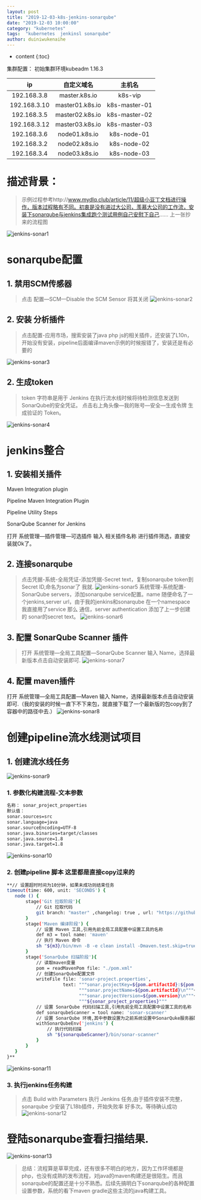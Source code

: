 ```yaml
---
layout: post
title: "2019-12-03-k8s-jenkins-sonarqube"
date: "2019-12-03 10:00:00"
category: "kubernetes"
tags:  "kubernetes  jenkinsl sonarqube"
author: duiniwukenaihe
---
```

* content
{:toc}

集群配置：
初始集群环境kubeadm 1.16.3

|  ip           | 自定义域名         |    主机名 |
|  :----:       |     :----:        |   :----:  |
|192.168.3.8      |  master.k8s.io    |  k8s-vip  |
|192.168.3.10    |  master01.k8s.io  |  k8s-master-01|
|192.168.3.5   |  master02.k8s.io  |  k8s-master-02| 
|192.168.3.12   |  master03.k8s.io  |  k8s-master-03|
|192.168.3.6    |  node01.k8s.io    |  k8s-node-01|
|192.168.3.2    |  node02.k8s.io    |  k8s-node-02|
|192.168.3.4    |  node03.k8s.io    |  k8s-node-03|

# 描述背景：
> 示例过程参考http://www.mydlq.club/article/11/超级小豆丁文档进行操作，版本过程略有不同。初衷是没有进过大公司，羡慕大公司的工作流，安装下sonarqube与jenkins集成跑个测试用例自己安慰下自己......
上一张抄来的流程图

![jenkins-sonar1](/assets/images/sonar/jenkins-sonar1.png)

# sonarqube配置

## 1. 禁用SCM传感器
> 点击 配置—SCM—Disable the SCM Sensor 将其关闭
![jenkins-sonar2](/assets/images/sonar/jenkins-sonar2.png)
## 2. 安装 分析插件
> 点击配置-应用市场，搜索安装了java php js的相关插件，还安装了L10n，开始没有安装，pipeline后面编译maven示例的时候报错了，安装还是有必要的

![jenkins-sonar3](/assets/images/sonar/jenkins-sonar3.png)
## 2. 生成token
> token 字符串是用于 Jenkins 在执行流水线时候将待检测信息发送到 SonarQube的安全凭证。
> 点击右上角头像—我的账号—安全—生成令牌 生成验证的 Token。

![jenkins-sonar4](/assets/images/sonar/jenkins-sonar4.png)

# jenkins整合
## 1. 安装相关插件
>	
Maven Integration plugin
>
Pipeline Maven Integration Plugin
>
Pipeline Utility Steps
>
SonarQube Scanner for Jenkins
>
打开 系统管理—插件管理—可选插件 输入 相关插件名称 进行插件筛选，直接安装就Ok了。
## 2. 连接sonarqube
> 点击凭据-系统-全局凭证-添加凭据-Secret text，复制sonarqube token到Secret ID,命名为sonar了 我就.
![jenkins-sonar5](/assets/images/sonar/jenkins-sonar5.png)
> 系统管理-系统配置-SonarQube servers，添加sonarqube service配置。name 随便命名了一个jenkins,server url，由于我的jenkins和sonarqube 在一个namespace 我直接用了service 那么 通信，server authentication 添加了上一步创建的 sonar的secret text。
![jenkins-sonar6](/assets/images/sonar/jenkins-sonar6.png)
## 3. 配置 SonarQube Scanner 插件
>打开 系统管理—全局工具配置—SonarQube Scanner 输入 Name，选择最新版本点击自动安装即可.
![jenkins-sonar7](/assets/images/sonar/jenkins-sonar7.png)
## 4. 配置 maven插件
打开 系统管理—全局工具配置—Maven 输入 Name，选择最新版本点击自动安装即可.（我的安装的时候一直下不下来包，就直接下载了一个最新版的包copy到了容器中的路径中去.）
![jenkins-sonar8](/assets/images/sonar/jenkins-sonar8.png)
# 创建pipeline流水线测试项目
## 1. 创建流水线任务
![jenkins-sonar9](/assets/images/sonar/jenkins-sonar9.png)
### 1. 参数化构建流程-文本参数
 ```bash
名称： sonar_project_properties
默认值：
sonar.sources=src
sonar.language=java
sonar.sourceEncoding=UTF-8
sonar.java.binaries=target/classes
sonar.java.source=1.8
sonar.java.target=1.8
 ```
![jenkins-sonar10](/assets/images/sonar/jenkins-sonar10.png)
### 2. 创建pipeline 脚本 这里都是直接copy过来的
 ```bash
**// 设置超时时间为10分钟，如果未成功则结束任务
timeout(time: 600, unit: 'SECONDS') {
    node () {
        stage('Git 拉取阶段'){
            // Git 拉取代码
            git branch: "master" ,changelog: true , url: "https://github.com/a324670547/springboot-helloworld"
        }
        stage('Maven 编译阶段') {
            // 设置 Maven 工具,引用先前全局工具配置中设置工具的名称
            def m3 = tool name: 'maven'
            // 执行 Maven 命令
            sh "${m3}/bin/mvn -B -e clean install -Dmaven.test.skip=true"
        }
        stage('SonarQube 扫描阶段'){
            // 读取maven变量
            pom = readMavenPom file: "./pom.xml"
            // 创建SonarQube配置文件
            writeFile file: 'sonar-project.properties', 
                      text: """sonar.projectKey=${pom.artifactId}:${pom.version}\n"""+
                            """sonar.projectName=${pom.artifactId}\n"""+
                            """sonar.projectVersion=${pom.version}\n"""+
                            """${sonar_project_properties}"""
            // 设置 SonarQube 代码扫描工具,引用先前全局工具配置中设置工具的名称
            def sonarqubeScanner = tool name: 'sonar-scanner'
            // 设置 SonarQube 环境,其中参数设置为之前系统设置中SonarQuke服务器配置的 Name
            withSonarQubeEnv('jenkins') {
                // 执行代码扫描
                sh "${sonarqubeScanner}/bin/sonar-scanner"
            }
        }
    }
}**
  ```
![jenkins-sonar11](/assets/images/sonar/jenkins-sonar11.png)
### 3. 执行jenkins任务构建
>点击 Build with Parameters 执行 Jenkins 任务,由于插件安装不完整，sonarqube 少安装了L18b插件，开始失败率 好多次。等待确认成功
![jenkins-sonar12](/assets/images/sonar/jenkins-sonar12.png)
# 登陆sonarqube查看扫描结果.

![jenkins-sonar13](/assets/images/sonar/jenkins-sonar13.png)

> 总结：流程算是草草完成，还有很多不明白的地方，因为工作环境都是php，也没有成熟的发布流程，对java的maven构建还是很陌生。而且sonarqube的配置还是十分不熟悉。后续先搞明白下sonarqube的各种配置设置参数，系统的看下maven gradle这些主流的java构建工具。